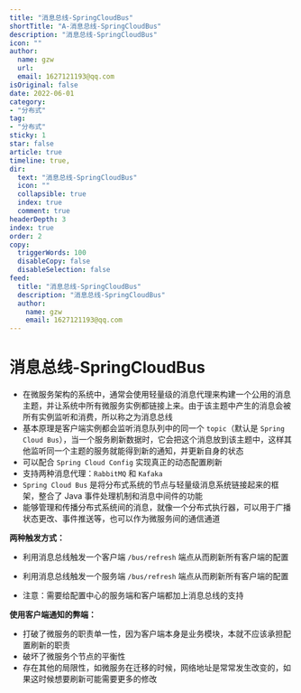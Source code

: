 ```yaml
---
title: "消息总线-SpringCloudBus"
shortTitle: "A-消息总线-SpringCloudBus"
description: "消息总线-SpringCloudBus"
icon: ""
author: 
  name: gzw
  url: 
  email: 1627121193@qq.com
isOriginal: false
date: 2022-06-01
category: 
- "分布式"
tag:
- "分布式"
sticky: 1
star: false
article: true
timeline: true,
dir:
  text: "消息总线-SpringCloudBus"
  icon: ""
  collapsible: true
  index: true
  comment: true
headerDepth: 3
index: true
order: 2
copy:
  triggerWords: 100
  disableCopy: false
  disableSelection: false
feed:
  title: "消息总线-SpringCloudBus"
  description: "消息总线-SpringCloudBus"
  author:
    name: gzw
    email: 1627121193@qq.com
---
```






# 消息总线-SpringCloudBus

- 在微服务架构的系统中，通常会使用轻量级的消息代理来构建一个公用的消息主题，并让系统中所有微服务实例都链接上来。由于该主题中产生的消息会被所有实例监听和消费，所以称之为消息总线
- 基本原理是客户端实例都会监听消息队列中的同一个 `topic`（默认是 `Spring Cloud Bus`），当一个服务刷新数据时，它会把这个消息放到该主题中，这样其他监听同一个主题的服务就能得到新的通知，并更新自身的状态
- 可以配合 `Spring Cloud Config` 实现真正的动态配置刷新
- 支持两种消息代理：`RabbitMQ` 和 `Kafaka`
- `Spring Cloud Bus` 是将分布式系统的节点与轻量级消息系统链接起来的框架，整合了 Java 事件处理机制和消息中间件的功能
- 能够管理和传播分布式系统间的消息，就像一个分布式执行器，可以用于广播状态更改、事件推送等，也可以作为微服务间的通信通道

**两种触发方式：**

- 利用消息总线触发一个客户端 `/bus/refresh` 端点从而刷新所有客户端的配置
- 利用消息总线触发一个服务端  `/bus/refresh` 端点从而刷新所有客户端的配置

- 注意：需要给配置中心的服务端和客户端都加上消息总线的支持

**使用客户端通知的弊端：**

- 打破了微服务的职责单一性，因为客户端本身是业务模块，本就不应该承担配置刷新的职责
- 破坏了微服务个节点的平衡性
- 存在其他的局限性，如微服务在迁移的时候，网络地址是常常发生改变的，如果这时候想要刷新可能需要更多的修改